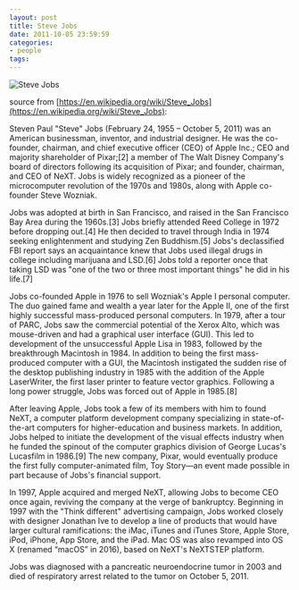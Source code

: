 ```yaml
---
layout: post
title: Steve Jobs
date: 2011-10-05 23:59:59
categories:
- people
tags:
---
```


![Steve Jobs](https://upload.wikimedia.org/wikipedia/commons/e/e5/Steve_Jobs_WWDC07.jpg)

source from [https://en.wikipedia.org/wiki/Steve_Jobs](https://en.wikipedia.org/wiki/Steve_Jobs):

Steven Paul "Steve" Jobs (February 24, 1955 – October 5, 2011) was an American businessman, inventor, and industrial designer. He was the co-founder, chairman, and chief executive officer (CEO) of Apple Inc.; CEO and majority shareholder of Pixar;[2] a member of The Walt Disney Company's board of directors following its acquisition of Pixar; and founder, chairman, and CEO of NeXT. Jobs is widely recognized as a pioneer of the microcomputer revolution of the 1970s and 1980s, along with Apple co-founder Steve Wozniak.

Jobs was adopted at birth in San Francisco, and raised in the San Francisco Bay Area during the 1960s.[3] Jobs briefly attended Reed College in 1972 before dropping out.[4] He then decided to travel through India in 1974 seeking enlightenment and studying Zen Buddhism.[5] Jobs's declassified FBI report says an acquaintance knew that Jobs used illegal drugs in college including marijuana and LSD.[6] Jobs told a reporter once that taking LSD was "one of the two or three most important things" he did in his life.[7]

Jobs co-founded Apple in 1976 to sell Wozniak's Apple I personal computer. The duo gained fame and wealth a year later for the Apple II, one of the first highly successful mass-produced personal computers. In 1979, after a tour of PARC, Jobs saw the commercial potential of the Xerox Alto, which was mouse-driven and had a graphical user interface (GUI). This led to development of the unsuccessful Apple Lisa in 1983, followed by the breakthrough Macintosh in 1984. In addition to being the first mass-produced computer with a GUI, the Macintosh instigated the sudden rise of the desktop publishing industry in 1985 with the addition of the Apple LaserWriter, the first laser printer to feature vector graphics. Following a long power struggle, Jobs was forced out of Apple in 1985.[8]

After leaving Apple, Jobs took a few of its members with him to found NeXT, a computer platform development company specializing in state-of-the-art computers for higher-education and business markets. In addition, Jobs helped to initiate the development of the visual effects industry when he funded the spinout of the computer graphics division of George Lucas's Lucasfilm in 1986.[9] The new company, Pixar, would eventually produce the first fully computer-animated film, Toy Story—an event made possible in part because of Jobs's financial support.

In 1997, Apple acquired and merged NeXT, allowing Jobs to become CEO once again, reviving the company at the verge of bankruptcy. Beginning in 1997 with the "Think different" advertising campaign, Jobs worked closely with designer Jonathan Ive to develop a line of products that would have larger cultural ramifications: the iMac, iTunes and iTunes Store, Apple Store, iPod, iPhone, App Store, and the iPad. Mac OS was also revamped into OS X (renamed “macOS” in 2016), based on NeXT's NeXTSTEP platform.

Jobs was diagnosed with a pancreatic neuroendocrine tumor in 2003 and died of respiratory arrest related to the tumor on October 5, 2011.